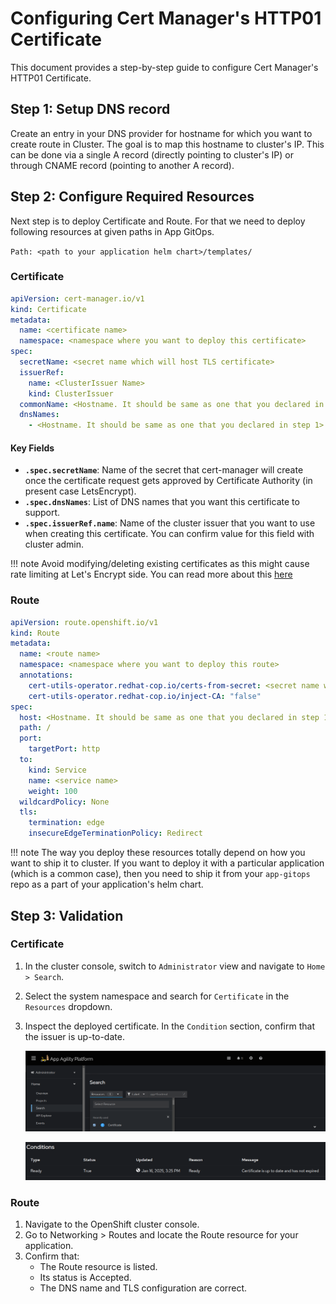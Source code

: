 # Configuring Cert Manager's HTTP01 Certificate

This document provides a step-by-step guide to configure Cert Manager's HTTP01 Certificate.

## Step 1: Setup DNS record

Create an entry in your DNS provider for hostname for which you want to create route in Cluster. The goal is to map this hostname to cluster's IP. This can be done via a single A record (directly pointing to cluster's IP) or through CNAME record (pointing to another A record).

## Step 2: Configure Required Resources

Next step is to deploy Certificate and Route. For that we need to deploy following resources at given paths in App GitOps.

`Path: <path to your application helm chart>/templates/`

### Certificate

```yaml
apiVersion: cert-manager.io/v1
kind: Certificate
metadata:
  name: <certificate name>
  namespace: <namespace where you want to deploy this certificate>
spec:
  secretName: <secret name which will host TLS certificate>
  issuerRef:
    name: <ClusterIssuer Name>
    kind: ClusterIssuer
  commonName: <Hostname. It should be same as one that you declared in step 1>
  dnsNames:
    - <Hostname. It should be same as one that you declared in step 1>
```

#### Key Fields

- **`.spec.secretName`**: Name of the secret that cert-manager will create once the certificate request gets approved by Certificate Authority (in present case LetsEncrypt).
- **`.spec.dnsNames`**: List of DNS names that you want this certificate to support.
- **`.spec.issuerRef.name`**: Name of the cluster issuer that you want to use when creating this certificate. You can confirm value for this field with cluster admin.

!!! note
Avoid modifying/deleting existing certificates as this might cause rate limiting at Let's Encrypt side. You can read more about this [here](https://letsencrypt.org/docs/rate-limits/)

### Route

```yaml
apiVersion: route.openshift.io/v1
kind: Route
metadata:
  name: <route name>
  namespace: <namespace where you want to deploy this route>
  annotations:
    cert-utils-operator.redhat-cop.io/certs-from-secret: <secret name which hosts TLS certificate>
    cert-utils-operator.redhat-cop.io/inject-CA: "false"
spec:
  host: <Hostname. It should be same as one that you declared in step 1>
  path: /
  port:
    targetPort: http
  to:
    kind: Service
    name: <service name>
    weight: 100
  wildcardPolicy: None
  tls:
    termination: edge
    insecureEdgeTerminationPolicy: Redirect
```

!!! note
The way you deploy these resources totally depend on how you want to ship it to cluster. If you want to deploy it with a particular application (which is a common case), then you need to ship it from your `app-gitops` repo as a part of your application's helm chart.

## Step 3: Validation

### Certificate

1. In the cluster console, switch to `Administrator` view and navigate to `Home > Search`.
1. Select the system namespace and search for `Certificate` in the `Resources` dropdown.
1. Inspect the deployed certificate. In the `Condition` section, confirm that the issuer is up-to-date.

    ![OpenShift Console](images/console.png)

    ![Certificate Details](images/certificate-status.png)

### Route

1. Navigate to the OpenShift cluster console.
1. Go to Networking > Routes and locate the Route resource for your application.
1. Confirm that:
    - The Route resource is listed.
    - Its status is Accepted.
    - The DNS name and TLS configuration are correct.
